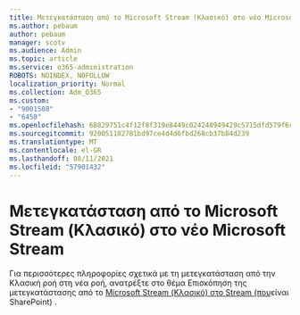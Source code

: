 ```yaml
---
title: Μετεγκατάσταση από το Microsoft Stream (Κλασικό) στο νέο Microsoft Stream
ms.author: pebaum
author: pebaum
manager: scotv
ms.audience: Admin
ms.topic: article
ms.service: o365-administration
ROBOTS: NOINDEX, NOFOLLOW
localization_priority: Normal
ms.collection: Adm_O365
ms.custom:
- "9001508"
- "6450"
ms.openlocfilehash: 68829751c4f12f8f319e8449c024248949429c5715dfd579f6cbc67d59584b5f
ms.sourcegitcommit: 920051182781bd97ce4d4d6fbd268cb37b84d239
ms.translationtype: MT
ms.contentlocale: el-GR
ms.lasthandoff: 08/11/2021
ms.locfileid: "57901432"
---
```

# <a name="migrate-from-microsoft-stream-classic-to-the-new-microsoft-stream"></a>Μετεγκατάσταση από το Microsoft Stream (Κλασικό) στο νέο Microsoft Stream

Για περισσότερες πληροφορίες σχετικά με τη μετεγκατάσταση από την Κλασική ροή στη νέα ροή, ανατρέξτε στο θέμα Επισκόπηση της μετεγκατάστασης από το [Microsoft Stream (Κλασικό) στο Stream (που](https://docs.microsoft.com/stream/streamnew/stream-classic-to-new-migration-overview)είναι SharePoint) .